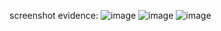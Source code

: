 screenshot evidence:
![image](https://github.com/user-attachments/assets/50759bbe-dea6-4da1-af5a-4ce6ac9d0280)
![image](https://github.com/user-attachments/assets/fd2d7a3b-36b9-489a-addd-9457402f479a)
![image](https://github.com/user-attachments/assets/adf167f1-e5ae-409f-9f85-bdc251979b81)
